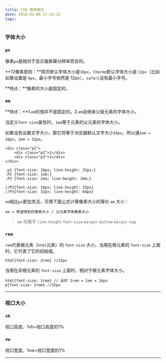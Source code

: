 ```yaml
---
title: CSS 常用单位
date: 2018-02-09 17:31:23
tags:
---
```


### 字体大小

### `px`
像素`px`是相对于显示器屏幕分辨率而言的。

**12像素原则：**网页默认字体大小是`16px`，`Chorme`默认字体大小是 `12px`（比如如果设置是 `6px`，最小字号依然是 12px），`safari`没有最小字号。

**特点：**像素的大小是固定的。


### `em`

**特点：**1.`em`的值并不是固定的。2.`em`会继承父级元素的字体大小。

当定义`font-size`属性时，`1em`等于元素的父元素的字体大小。

如果没有设置文字大小，那它将等于浏览器默认文字大小`16px`。所以通`1em = 16px`，`2em = 32px`。

```
<div class="p1">
	<div class="p2">1</div>
  	<div class="p3">1</div>
</div>
```
	
```
.p1 {font-size: 16px; line-height: 32px;}
.P2 {font-size: 1em;}
.P3 {font-size: 2em; line-height: 2em;}

//P2{font-size: 16px; line-height: 32px} 
//P3{font-size: 32px; line-height: 64px}    
```

`em`相比`px`更加灵活，可用下面公式计算像素大小的等价 `em` 大小：

	em = 希望得到的像素大小 / 父元素字体像素大小

>`em` 可用于 `line-height` `font-size` `margin-bottom` `margin-top`

### `rem`
`rem`代表根元素（`html`元素）的 `font-size` 大小。当用在根元素的 `font-size` 上面时，它代表了它的初始值。

	html{font-size: 2rem} //32px

当用在非根元素的 `font-size` 上面时，相对于根元素字体大小。

	html{font-size: 1rem} // 此时 1rem = 1em = 16px
	p{font-size: 2rem} //32px


---

### 视口大小

### `vh`

视口高度，1vh=视口高度的1%


### `vw`

视口宽度，1vw=视口宽度的1%

---
